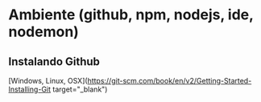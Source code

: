 # Ambiente (github, npm, nodejs, ide, nodemon)

## Instalando Github
[Windows, Linux, OSX](https://git-scm.com/book/en/v2/Getting-Started-Installing-Git target="_blank")




